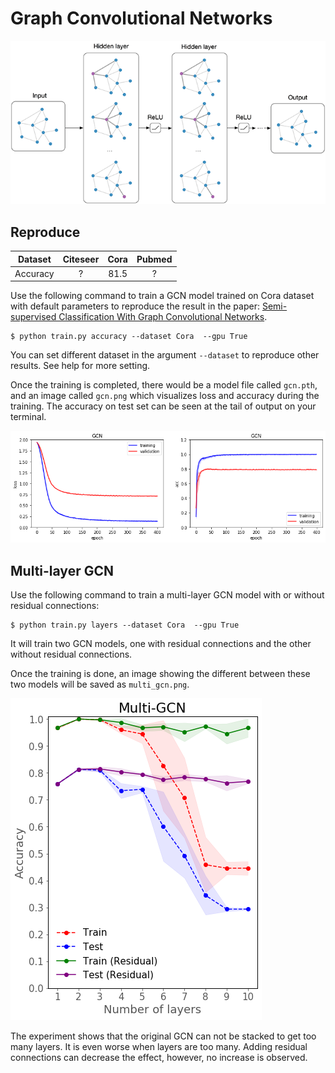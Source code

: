 # Graph Convolutional Networks

![](./images/layer.png)

## Reproduce

| Dataset | Citeseer | Cora | Pubmed |
| :-: | :-: | :-: | :-: |
| Accuracy | ? | 81.5 | ? |

Use the following command to train a GCN model trained on Cora dataset with default parameters to reproduce the result in the paper: [Semi-supervised Classification With Graph Convolutional Networks](https://openreview.net/pdf?id=SJU4ayYgl).

```
$ python train.py accuracy --dataset Cora  --gpu True
```

You can set different dataset in the argument `--dataset` to reproduce other results. See help for more setting.

Once the training is completed, there would be a model file called `gcn.pth`, and an image called `gcn.png` which visualizes loss and accuracy during the training. The accuracy on test set can be seen at the tail of output on your terminal.

![](./images/gcn.png)

## Multi-layer GCN

Use the following command to train a multi-layer GCN model with or without residual connections:

```
$ python train.py layers --dataset Cora  --gpu True
```

It will train two GCN models, one with residual connections and the other without residual connections.

Once the training is done, an image showing the different between these two models will be saved as `multi_gcn.png`.

![](./images/multi_gcn.png)

The experiment shows that the original GCN can not be stacked to get too many layers. It is even worse when layers are too many. Adding residual connections can decrease the effect, however, no increase is observed.